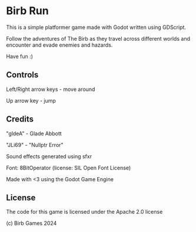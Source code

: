 # Birb Run
This is a simple platformer game made with Godot written using GDScript.

Follow the adventures of The Birb as they travel across different worlds and
encounter and evade enemies and hazards.

Have fun :)

## Controls

Left/Right arrow keys - move around

Up arrow key - jump

## Credits

"gldeA" - Glade Abbott

"JLi69" - "Nullptr Error"

Sound effects generated using sfxr

Font: 8BitOperator (license: SIL Open Font License)

Made with <3 using the Godot Game Engine

## License

The code for this game is licensed under the Apache 2.0 license

(c) Birb Games 2024
